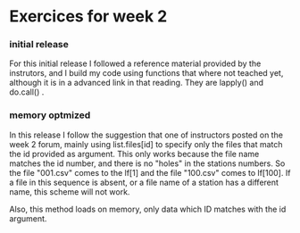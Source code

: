 # Exercices for week 2
### initial release 
For this initial release I followed a reference material provided by the instrutors, and I build my code using functions that where not teached yet, although it is in a advanced link in that reading. They are lapply() and do.call() .

### memory optmized
In this release I follow the suggestion that one of instructors posted on the week 2 forum, mainly using list.files[id] to specify only the files that match the id provided as argument.
This only works because the file name matches the id number, and there is no "holes" in the stations numbers. So the file "001.csv" comes to the lf[1] and the file "100.csv" comes to lf[100]. If a file in this sequence is absent, or a file name of a station has a different name, this scheme will not work.

Also, this method loads on memory, only data which ID matches with the id argument.
